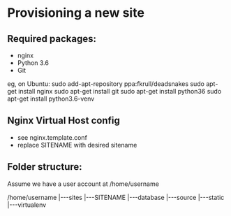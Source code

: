 Provisioning a new site
=======================

## Required packages:

* nginx
* Python 3.6
* Git

eg, on Ubuntu:
	sudo add-apt-repository ppa:fkrull/deadsnakes
	sudo apt-get install nginx
	sudo apt-get install git
	sudo apt-get install python36
	sudo apt-get install python3.6-venv

## Nginx Virtual Host config

* see nginx.template.conf
* replace SITENAME with desired sitename

## Folder structure:
Assume we have a user account at /home/username

/home/username
|---sites
	   |---SITENAME
	          |---database
	          |---source
	          |---static
	          |---virtualenv